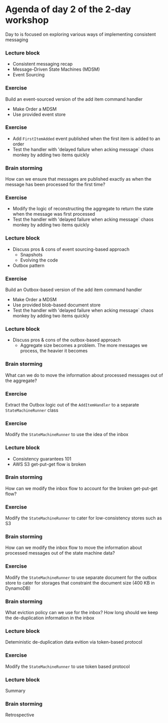 # Agenda of day 2 of the 2-day workshop

Day to is focused on exploring various ways of implementing consistent messaging

### Lecture block

- Consistent messaging recap
- Message-Driven State Machines (MDSM)
- Event Sourcing

### Exercise

Build an event-sourced version of the add item command handler
 - Make Order a MDSM
 - Use provided event store

### Exercise

- Add `FirstItemAdded` event published when the first item is added to an order
- Test the handler with 'delayed failure when acking message` chaos monkey by adding two items quickly

### Brain storming

How can we ensure that messages are published exactly as when the message has been processed for the first time?

### Exercise

- Modify the logic of reconstructing the aggregate to return the state when the message was first processed
- Test the handler with 'delayed failure when acking message` chaos monkey by adding two items quickly

### Lecture block

- Discuss pros & cons of event sourcing-based approach
  - Snapshots
  - Evolving the code
- Outbox pattern

### Exercise

Build an Outbox-based version of the add item command handler
 - Make Order a MDSM
 - Use provided blob-based document store
 - Test the handler with 'delayed failure when acking message` chaos monkey by adding two items quickly
 
### Lecture block

- Discuss pros & cons of the outbox-based approach
  - Aggregate size becomes a problem. The more messages we process, the heavier it becomes

### Brain storming

What can we do to move the information about processed messages out of the aggregate?

### Exercise

Extract the Outbox logic out of the `AddItemHandler` to a separate `StateMachineRunner` class

### Exercise

Modify the `StateMachineRunner` to use the idea of the inbox

### Lecture block

- Consistency guarantees 101
- AWS S3 get-put-get flow is broken

### Brain storming

How can we modify the inbox flow to account for the broken get-put-get flow?

### Exercise

Modify the `StateMachineRunner` to cater for low-consistency stores such as S3

### Brain storming

How can we modify the inbox flow to move the information about processed messages out of the state machine data?

### Exercise

Modify the `StateMachineRunner` to use separate document for the outbox store to cater for storages that constraint the document size (400 KB in DynamoDB)

### Brain storming

What eviction policy can we use for the inbox? How long should we keep the de-duplication information in the inbox

### Lecture block

Deteministic de-duplication data evition via token-based protocol

### Exercise

Modify the `StateMachineRunner` to use token based protocol

### Lecture block

Summary

### Brain storming

Retrospective
